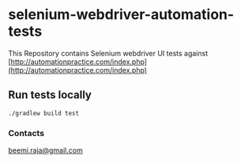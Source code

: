 # selenium-webdriver-automation-tests

This Repository contains Selenium webdriver UI tests against [http://automationpractice.com/index.php](http://automationpractice.com/index.php)

## Run tests locally

```./gradlew build test```

### Contacts
[beemi.raja@gmail.com](beemi.raja@gmail.com)